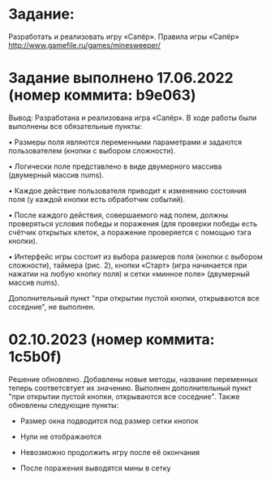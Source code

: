# Задание:
Разработать и реализовать игру «Сапёр».
Правила игры «Сапёр» http://www.gamefile.ru/games/minesweeper/

# Задание выполнено 17.06.2022 (номер коммита: b9e063)

Вывод: 
Разработана и реализована игра «Сапёр».
В ходе работы были выполнены все обязательные пункты:

•	Размеры поля являются переменными параметрами и задаются пользователем (кнопки с выбором сложности).

•	Логически поле представлено в виде двумерного массива (двумерный массив nums).

•	Каждое действие пользователя приводит к изменению состояния поля (у каждой кнопки есть обработчик событий).

•	После каждого действия, совершаемого над полем, должны проверяться условия победы и поражения (для проверки победы есть счётчик открытых клеток, а поражение проверяется с помощью тэга кнопки).

•	Интерфейс игры состоит из выбора размеров поля (кнопки с выбором сложности), таймера (рис. 2), кнопки «Старт» (игра начинается при нажатии на любую кнопку поля) и сетки «минное поле» (двумерный массив nums).

Дополнительный пункт "при открытии пустой кнопки, открываются все соседние", не выполнен.

# 02.10.2023 (номер коммита: 1c5b0f)

Решение обновлено. Добавлены новые методы, название переменных теперь соответсвтует их значению. Выполнен дополнительный пункт "при открытии пустой кнопки, открываются все соседние". Также обновлены следующие пункты:

* Размер окна подводится под размер сетки кнопок

* Нули не отображаются

* Невозможно продолжить игру после её окончания

* После поражения выводятся мины в сетку
